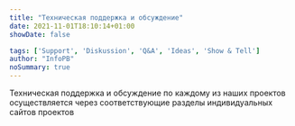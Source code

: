 ```yaml
---
title: "Техническая поддержка и обсуждение"
date: 2021-11-01T18:10:14+01:00
showDate: false

tags: ['Support', 'Diskussion', 'Q&A', 'Ideas', 'Show & Tell']
author: "InfoPB"
noSummary: true
---
```

Техническая поддержка и обсуждение по каждому из наших проектов осуществляется через соответствующие разделы индивидуальных сайтов проектов 
